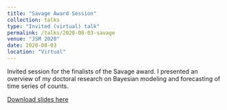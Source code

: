 ```yaml
---
title: "Savage Award Session"
collection: talks
type: "Invited (virtual) talk"
permalink: /talks/2020-08-03-savage
venue: "JSM 2020"
date: 2020-08-03
location: "Virtual"
---
```


Invited session for the finalists of the Savage award. I presented an overview of my doctoral research on Bayesian modeling and forecasting of time series of counts.

[Download slides here](http://lindsayberry.github.io/files/Berry_JSM2020_Savage.pdf)
